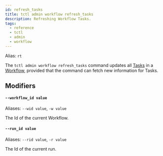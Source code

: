 ```yaml
---
id: refresh_tasks
title: tctl admin workflow refresh_tasks
description: Refreshing Workflow Tasks.
tags:
  - reference
  - tctl
  - admin
  - workflow
---
```


Alias: `rt`

The `tctl admin workflow refresh_tasks` command updates all [Tasks](/tasks) in a [Workflow](/workflows), provided that the command can fetch new information for Tasks.

## Modifiers

#### `--workflow_id value`

Aliases: `--wid value`, `-w value`

The Id of the current Workflow.

#### `--run_id value`

Aliases: `--rid value`, `-r value`

The Id of the current run.
